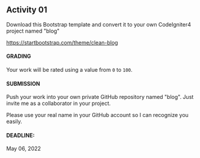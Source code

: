 ## Activity 01

Download this Bootstrap template and convert it to your own CodeIgniter4 project named "blog"

<https://startbootstrap.com/theme/clean-blog>

#### GRADING
Your work will be rated using a value from `0` to `100`.

#### SUBMISSION
Push your work into your own private GitHub repository named "blog". Just invite me as a collaborator in your project.

Please use your real name in your GitHub account so I can recognize you easily.

#### DEADLINE:
May 06, 2022

